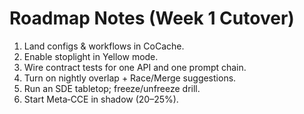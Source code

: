 # Roadmap Notes (Week 1 Cutover)
1) Land configs & workflows in CoCache.
2) Enable stoplight in Yellow mode.
3) Wire contract tests for one API and one prompt chain.
4) Turn on nightly overlap + Race/Merge suggestions.
5) Run an SDE tabletop; freeze/unfreeze drill.
6) Start Meta‑CCE in shadow (20–25%).
